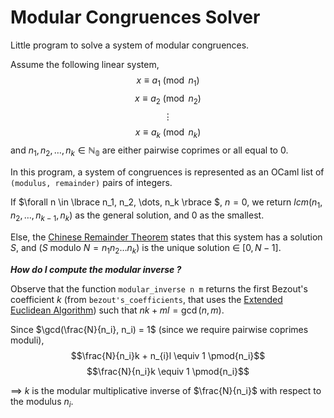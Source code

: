# Modular Congruences Solver
Little program to solve a system of modular congruences.

Assume the following linear system,
$$x \equiv a_1 \pmod{n_1}$$
$$x \equiv a_2 \pmod{n_2}$$
$$\vdots$$
$$x \equiv a_k \pmod{n_k}$$
and $n_1, n_2, \dots, n_k \in \mathbb{N_0}$ are either pairwise coprimes or all equal to $0$.

In this program, a system of congruences is represented as an OCaml list of `(modulus, remainder)` pairs of integers.

If $\forall n \in \lbrace  n_1, n_2, \dots, n_k \rbrace $, $n = 0$, we return $lcm ( n_1,n_2,\dots, n_{k-1}, n_k )$ as the general solution, and $0$ as the smallest.

Else, the [Chinese Remainder Theorem](https://brilliant.org/wiki/chinese-remainder-theorem/) states that this system has a solution $S$, and ($S$ modulo $N = n_1 n_2 \dots n_k$) is the unique solution $\in$ $[0, N-1]$.

***How do I compute the modular inverse ?***

Observe that the function `modular_inverse n m` returns the first Bezout's coefficient $k$ (from `bezout's_coefficients`, that uses the [Extended Euclidean Algorithm](https://en.wikipedia.org/wiki/Extended_Euclidean_algorithm)) such that $nk + ml = \gcd(n, m)$.

Since $\gcd(\frac{N}{n_i}, n_i) = 1$ (since we require pairwise coprimes moduli),
$$\frac{N}{n_i}k + n_{i}l \equiv 1 \pmod{n_i}$$
$$\frac{N}{n_i}k \equiv 1 \pmod{n_i}$$

$\implies$ $k$ is the modular multiplicative inverse of $\frac{N}{n_i}$ with respect to the modulus $n_i$.
